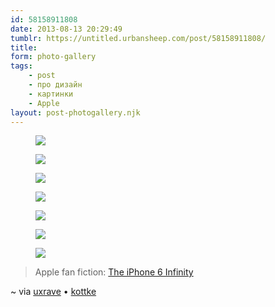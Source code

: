 ```yaml
---
id: 58158911808
date: 2013-08-13 20:29:49
tumblr: https://untitled.urbansheep.com/post/58158911808/
title:
form: photo-gallery
tags:
    - post
    - про дизайн
    - картинки
    - Apple
layout: post-photogallery.njk
---
```


<div class="gallery">
<figure>
<img src="/media/58158911808_1.png" loading="lazy" />
</figure>
<figure>
<img src="/media/58158911808_2.jpg" loading="lazy" />
</figure>
<figure>
<img src="/media/58158911808_3.jpg" loading="lazy" />
</figure>
<figure>
<img src="/media/58158911808_4.png" loading="lazy" />
</figure>
<figure>
<img src="/media/58158911808_5.jpg" loading="lazy" />
</figure>
<figure>
<img src="/media/58158911808_6.jpg" loading="lazy" />
</figure>
<figure>
<img src="/media/58158911808_7.png" loading="lazy" />
</figure>
</div>

<blockquote><p>Apple fan fiction: <a href="http://kottke.org/13/08/iphone-6-infinity">The iPhone 6 Infinity</a></p></blockquote>

<p>~ via <a href="http://uxrave.com/post/58139238071/iphone6-infinity" class="">uxrave</a> • <a href="http://bonus.kottke.org/">kottke</a></p>
